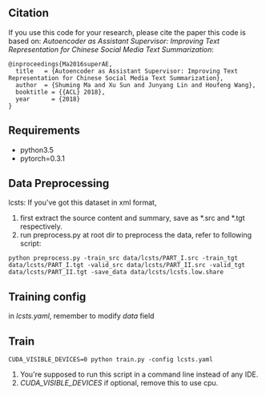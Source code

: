 ## Citation
If you use this code for your research, please cite the paper this code is based on:
*Autoencoder as Assistant Supervisor: Improving Text Representation for Chinese Social Media Text Summarization*:

```
@inproceedings{Ma2016superAE,
  title   = {Autoencoder as Assistant Supervisor: Improving Text Representation for Chinese Social Media Text Summarization},
  author  = {Shuming Ma and Xu Sun and Junyang Lin and Houfeng Wang},
  booktitle = {{ACL} 2018},
  year      = {2018}
}
```

## Requirements
* python3.5
* pytorch=0.3.1

## Data Preprocessing
lcsts: If you've got this dataset in xml format, 
1. first extract the source content and summary, save as *.src and *.tgt respectively.
2. run preprocess.py at root dir to preprocess the data, refer to following script:
  ```
  python preprocess.py -train_src data/lcsts/PART_I.src -train_tgt data/lcsts/PART_I.tgt -valid_src data/lcsts/PART_II.src -valid_tgt data/lcsts/PART_II.tgt -save_data data/lcsts/lcsts.low.share
  ```

## Training config
in _lcsts.yaml_, remember to modify _data_ field

## Train
```
CUDA_VISIBLE_DEVICES=0 python train.py -config lcsts.yaml
```
1. You're supposed to run this script in a command line instead of any IDE.
2. _CUDA_VISIBLE_DEVICES_ if optional, remove this to use cpu.
